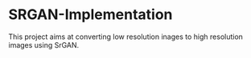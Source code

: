 # SRGAN-Implementation
This project aims at converting low resolution inages to high resolution images using SrGAN.
